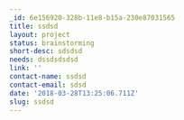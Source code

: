 ```yaml
---
_id: 6e156920-328b-11e8-b15a-230e87031565
title: ssdsd
layout: project
status: brainstorming
short-desc: sdsdsd
needs: dssdsdsdsd
link: ''
contact-name: ssdsd
contact-email: sdsd
date: '2018-03-28T13:25:06.711Z'
slug: ssdsd
---
```


